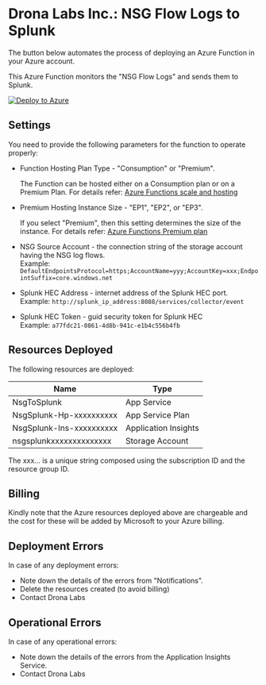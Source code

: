 # Drona Labs Inc.: NSG Flow Logs to Splunk 


The button below automates the process of deploying an Azure Function in your Azure account.


This Azure Function monitors the "NSG Flow Logs" and sends them to Splunk.


[![Deploy to Azure](http://azuredeploy.net/deploybutton.png)](https://portal.azure.com/#create/Microsoft.Template/uri/https%3A%2F%2Fraw.githubusercontent.com%2Fgupta%2Fpositka%2Fmaster%2Fazuredeploy.json)


## Settings

You need to provide the following parameters for the function to operate properly:

* Function Hosting Plan Type                     - "Consumption" or "Premium". 
   
   The Function can be hosted either on a Consumption plan or on a Premium Plan. For details refer: 
   [Azure Functions scale and hosting](https://docs.microsoft.com/en-us/azure/azure-functions/functions-scale)
* Premium Hosting Instance Size              - "EP1", "EP2", or "EP3".  
   
   If you select "Premium", then this setting determines the size of the instance. For details refer: 
   [Azure Functions Premium plan](https://docs.microsoft.com/en-us/azure/azure-functions/functions-premium-plan)  
* NSG Source Account          - the connection string of the storage account having the NSG log flows.  
   Example: ```DefaultEndpointsProtocol=https;AccountName=yyy;AccountKey=xxx;EndpointSuffix=core.windows.net```  
* Splunk HEC Address               - internet address of the Splunk HEC port.  
   Example: ```http://splunk_ip_address:8088/services/collector/event```  
* Splunk HEC Token                 - guid security token for Splunk HEC  
   Example: ```a77fdc21-0861-4d8b-941c-e1b4c556b4fb```


## Resources Deployed

The following resources are deployed:

| Name                     |  Type                |
|--------------------------|----------------------|
| NsgToSplunk              | App Service          |
| NsgSplunk-Hp-xxxxxxxxxx  | App Service Plan     |
| NsgSplunk-Ins-xxxxxxxxxx | Application Insights |
| nsgsplunkxxxxxxxxxxxxxx  | Storage Account      | 

The xxx... is a unique string composed using the subscription ID and the resource group ID.


## Billing

Kindly note that the Azure resources deployed above are chargeable and the cost for these will be added by Microsoft to your Azure billing.

## Deployment Errors
In case of any deployment errors:
* Note down the details of the errors from "Notifications".
* Delete the resources created (to avoid billing)
* Contact Drona Labs

## Operational Errors
In case of any operational errors:
* Note down the details of the errors from the Application Insights Service.
* Contact Drona Labs
